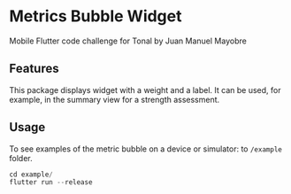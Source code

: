 # Metrics Bubble Widget

Mobile Flutter code challenge for Tonal by Juan Manuel Mayobre

## Features

This package displays widget with a weight and a label. It can be used, for example, in the summary view for a strength assessment.

## Usage

To see examples of the metric bubble on a device or simulator:
to `/example` folder.

```dart
cd example/
flutter run --release
```

